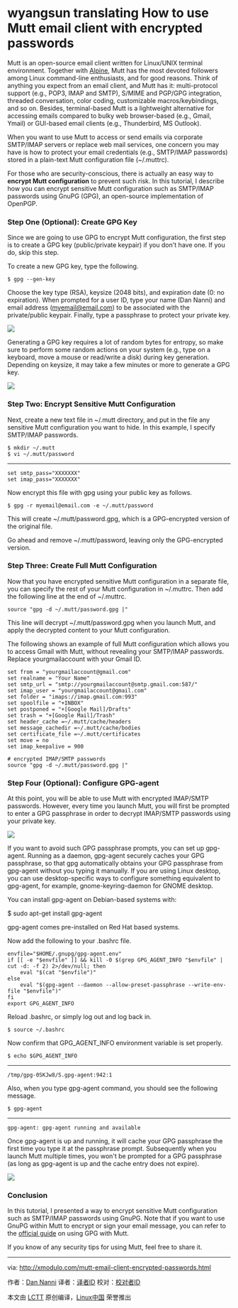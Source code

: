 wyangsun translating
How to use Mutt email client with encrypted passwords
================================================================================
Mutt is an open-source email client written for Linux/UNIX terminal environment. Together with [Alpine][1], Mutt has the most devoted followers among Linux command-line enthusiasts, and for good reasons. Think of anything you expect from an email client, and Mutt has it: multi-protocol support (e.g., POP3, IMAP and SMTP), S/MIME and PGP/GPG integration, threaded conversation, color coding, customizable macros/keybindings, and so on. Besides, terminal-based Mutt is a lightweight alternative for accessing emails compared to bulky web browser-based (e.g., Gmail, Ymail) or GUI-based email clients (e.g., Thunderbird, MS Outlook).

When you want to use Mutt to access or send emails via corporate SMTP/IMAP servers or replace web mail services, one concern you may have is how to protect your email credentials (e.g., SMTP/IMAP passwords) stored in a plain-text Mutt configuration file (~/.muttrc).

For those who are security-conscious, there is actually an easy way to **encrypt Mutt configuration** to prevent such risk. In this tutorial, I describe how you can encrypt sensitive Mutt configuration such as SMTP/IMAP passwords using GnuPG (GPG), an open-source implementation of OpenPGP.

### Step One (Optional): Create GPG Key ###

Since we are going to use GPG to encrypt Mutt configuration, the first step is to create a GPG key (public/private keypair) if you don't have one. If you do, skip this step.

To create a new GPG key, type the following.

    $ gpg --gen-key

Choose the key type (RSA), keysize (2048 bits), and expiration date (0: no expiration). When prompted for a user ID, type your name (Dan Nanni) and email address (myemail@email.com) to be associated with the private/public keypair. Finally, type a passphrase to protect your private key.

![](https://c2.staticflickr.com/6/5726/22808727824_7735f11157_c.jpg)

Generating a GPG key requires a lot of random bytes for entropy, so make sure to perform some random actions on your system (e.g., type on a keyboard, move a mouse or read/write a disk) during key generation. Depending on keysize, it may take a few minutes or more to generate a GPG key.

![](https://c1.staticflickr.com/1/644/23328597612_6ac5a29944_c.jpg)

### Step Two: Encrypt Sensitive Mutt Configuration ###

Next, create a new text file in ~/.mutt directory, and put in the file any sensitive Mutt configuration you want to hide. In this example, I specify SMTP/IMAP passwords.

    $ mkdir ~/.mutt
    $ vi ~/.mutt/password

----------

    set smtp_pass="XXXXXXX"
    set imap_pass="XXXXXXX"

Now encrypt this file with gpg using your public key as follows.

    $ gpg -r myemail@email.com -e ~/.mutt/password

This will create ~/.mutt/password.gpg, which is a GPG-encrypted version of the original file.

Go ahead and remove ~/.mutt/password, leaving only the GPG-encrypted version.

### Step Three: Create Full Mutt Configuration ###

Now that you have encrypted sensitive Mutt configuration in a separate file, you can specify the rest of your Mutt configuration in ~/.muttrc. Then add the following line at the end of ~/.muttrc.

    source "gpg -d ~/.mutt/password.gpg |"

This line will decrypt ~/.mutt/password.gpg when you launch Mutt, and apply the decrypted content to your Mutt configuration.

The following shows an example of full Mutt configuration which allows you to access Gmail with Mutt, without revealing your SMTP/IMAP passwords. Replace yourgmailaccount with your Gmail ID.

    set from = "yourgmailaccount@gmail.com"
    set realname = "Your Name"
    set smtp_url = "smtp://yourgmailaccount@smtp.gmail.com:587/"
    set imap_user = "yourgmailaccount@gmail.com"
    set folder = "imaps://imap.gmail.com:993"
    set spoolfile = "+INBOX"
    set postponed = "+[Google Mail]/Drafts"
    set trash = "+[Google Mail]/Trash"
    set header_cache =~/.mutt/cache/headers
    set message_cachedir =~/.mutt/cache/bodies
    set certificate_file =~/.mutt/certificates
    set move = no
    set imap_keepalive = 900
     
    # encrypted IMAP/SMTP passwords
    source "gpg -d ~/.mutt/password.gpg |"

### Step Four (Optional): Configure GPG-agent ###

At this point, you will be able to use Mutt with encrypted IMAP/SMTP passwords. However, every time you launch Mutt, you will first be prompted to enter a GPG passphrase in order to decrypt IMAP/SMTP passwords using your private key.

![](https://c2.staticflickr.com/6/5667/23437064775_20c874940f_c.jpg)

If you want to avoid such GPG passphrase prompts, you can set up gpg-agent. Running as a daemon, gpg-agent securely caches your GPG passphrase, so that gpg automatically obtains your GPG passphrase from gpg-agent without you typing it manually. If you are using Linux desktop, you can use desktop-specific ways to configure something equivalent to gpg-agent, for example, gnome-keyring-daemon for GNOME desktop.

You can install gpg-agent on Debian-based systems with:
    
$ sudo apt-get install gpg-agent

gpg-agent comes pre-installed on Red Hat based systems.

Now add the following to your .bashrc file.

    envfile="$HOME/.gnupg/gpg-agent.env"
    if [[ -e "$envfile" ]] && kill -0 $(grep GPG_AGENT_INFO "$envfile" | cut -d: -f 2) 2>/dev/null; then
        eval "$(cat "$envfile")"
    else
        eval "$(gpg-agent --daemon --allow-preset-passphrase --write-env-file "$envfile")"
    fi
    export GPG_AGENT_INFO

Reload .bashrc, or simply log out and log back in.

    $ source ~/.bashrc

Now confirm that GPG_AGENT_INFO environment variable is set properly.

    $ echo $GPG_AGENT_INFO

----------

    /tmp/gpg-0SKJw8/S.gpg-agent:942:1

Also, when you type gpg-agent command, you should see the following message.

    $ gpg-agent

----------

    gpg-agent: gpg-agent running and available

Once gpg-agent is up and running, it will cache your GPG passphrase the first time you type it at the passphrase prompt. Subsequently when you launch Mutt multiple times, you won't be prompted for a GPG passphrase (as long as gpg-agent is up and the cache entry does not expire).

![](https://c1.staticflickr.com/1/664/22809928093_3be57698ce_c.jpg)

### Conclusion ###

In this tutorial, I presented a way to encrypt sensitive Mutt configuration such as SMTP/IMAP passwords using GnuPG. Note that if you want to use GnuPG within Mutt to encrypt or sign your email message, you can refer to the [official guide][2] on using GPG with Mutt.

If you know of any security tips for using Mutt, feel free to share it.

--------------------------------------------------------------------------------

via: http://xmodulo.com/mutt-email-client-encrypted-passwords.html

作者：[Dan Nanni][a]
译者：[译者ID](https://github.com/译者ID)
校对：[校对者ID](https://github.com/校对者ID)

本文由 [LCTT](https://github.com/LCTT/TranslateProject) 原创编译，[Linux中国](https://linux.cn/) 荣誉推出

[a]:http://xmodulo.com/author/nanni
[1]:http://xmodulo.com/gmail-command-line-linux-alpine.html
[2]:http://dev.mutt.org/trac/wiki/MuttGuide/UseGPG
